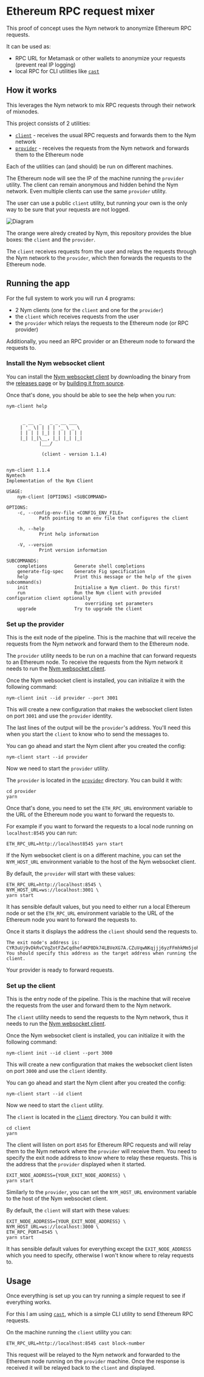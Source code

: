 # Ethereum RPC request mixer

This proof of concept uses the Nym network to anonymize Ethereum RPC requests.

It can be used as:

- RPC URL for Metamask or other wallets to anonymize your requests (prevent real IP logging)
- local RPC for CLI utilities like [`cast`](https://book.getfoundry.sh/cast/)

## How it works

This leverages the Nym network to mix RPC requests through their network of mixnodes.

This project consists of 2 utilities:

- [`client`](client/) - receives the usual RPC requests and forwards them to the Nym network
- [`provider`](provider/) - receives the requests from the Nym network and forwards them to the Ethereum node

Each of the utilities can (and should) be run on different machines.

The Ethereum node will see the IP of the machine running the `provider` utility. The client can remain anonymous and hidden behind the Nym network. Even multiple clients can use the same `provider` utility.

The user can use a public `client` utility, but running your own is the only way to be sure that your requests are not logged.

![Diagram](static/diagram.png)

The orange were alredy created by Nym, this repository provides the blue boxes: the `client` and the `provider`.

The `client` receives requests from the user and relays the requests through the Nym network to the `provider`, which then forwards the requests to the Ethereum node.

## Running the app

For the full system to work you will run 4 programs:

- 2 Nym clients (one for the `client` and one for the `provider`)
- the `client` which receives requests from the user
- the `provider` which relays the requests to the Ethereum node (or RPC provider)

Additionally, you need an RPC provider or an Ethereum node to forward the requests to.

### Install the Nym websocket client

You can install the [Nym websocket client](https://nymtech.net/docs/stable/integrations/websocket-client) by downloading the binary from the [releases page](https://github.com/nymtech/nym/releases) or by [building it from source](https://nymtech.net/docs/stable/run-nym-nodes/build-nym).

Once that's done, you should be able to see the help when you run:

```text
nym-client help


      _ __  _   _ _ __ ___
     | '_ \| | | | '_ \ _ \
     | | | | |_| | | | | | |
     |_| |_|\__, |_| |_| |_|
            |___/

             (client - version 1.1.4)


nym-client 1.1.4
Nymtech
Implementation of the Nym Client

USAGE:
    nym-client [OPTIONS] <SUBCOMMAND>

OPTIONS:
    -c, --config-env-file <CONFIG_ENV_FILE>
            Path pointing to an env file that configures the client

    -h, --help
            Print help information

    -V, --version
            Print version information

SUBCOMMANDS:
    completions          Generate shell completions
    generate-fig-spec    Generate Fig specification
    help                 Print this message or the help of the given subcommand(s)
    init                 Initialise a Nym client. Do this first!
    run                  Run the Nym client with provided configuration client optionally
                             overriding set parameters
    upgrade              Try to upgrade the client
```

### Set up the provider

This is the exit node of the pipeline. This is the machine that will receive the requests from the Nym network and forward them to the Ethereum node.

The `provider` utility needs to be run on a machine that can forward requests to an Ethereum node. To receive the requests from the Nym network it needs to run the [Nym websocket client](https://nymtech.net/docs/stable/integrations/websocket-client).

Once the Nym websocket client is installed, you can initialize it with the following command:

```text
nym-client init --id provider --port 3001
```

This will create a new configuration that makes the websocket client listen on port `3001` and use the `provider` identity.

The last lines of the output will be the `provider`'s address. You'll need this when you start the `client` to know who to send the messages to.

You can go ahead and start the Nym client after you created the config:

```
nym-client start --id provider
```

Now we need to start the `provider` utility.

The `provider` is located in the [`provider`](provider/) directory. You can build it with:

```text
cd provider
yarn
```

Once that's done, you need to set the `ETH_RPC_URL` environment variable to the URL of the Ethereum node you want to forward the requests to.

For example if you want to forward the requests to a local node running on `localhost:8545` you can run:

```text
ETH_RPC_URL=http://localhost8545 yarn start
```

If the Nym websocket client is on a different machine, you can set the `NYM_HOST_URL` environment variable to the host of the Nym websocket client.

By default, the `provider` will start with these values:

```text
ETH_RPC_URL=http://localhost:8545 \
NYM_HOST_URL=ws://localhost:3001 \
yarn start
```

It has sensible default values, but you need to either run a local Ethereum node or set the `ETH_RPC_URL` environment variable to the URL of the Ethereum node you want to forward the requests to.

Once it starts it displays the address the `client` should send the requests to.

```text
The exit node's address is: 
CYR3uUj9vDkRvCVqZotFZwCqdhef4KP8Dk74LBVeXG7A.CZuVqwNKqjjj6yzFFmhkMm5joh1REzs6eiEfqkjT2Vtw@7Zh1Sz5dXpA6s53CbtcdqhQhLqwf4cLynL7KqHKcjrG4
You should specify this address as the target address when running the client.
```

Your provider is ready to forward requests.

### Set up the client

This is the entry node of the pipeline. This is the machine that will receive the requests from the user and forward them to the Nym network.

The `client` utility needs to send the requests to the Nym network, thus it needs to run the [Nym websocket client](https://nymtech.net/docs/stable/integrations/websocket-client).

Once the Nym websocket client is installed, you can initialize it with the following command:

```text
nym-client init --id client --port 3000
```

This will create a new configuration that makes the websocket client listen on port `3000` and use the `client` identity.

You can go ahead and start the Nym client after you created the config:

```text
nym-client start --id client
```

Now we need to start the `client` utility.

The `client` is located in the [`client`](client/) directory. You can build it with:

```text
cd client
yarn
```

The client will listen on port `8545` for Ethereum RPC requests and will relay them to the Nym network where the `provider` will receive them. You need to specify the exit node address to know where to relay these requests. This is the address that the `provider` displayed when it started.

```text
EXIT_NODE_ADDRESS={YOUR_EXIT_NODE_ADDRESS} \
yarn start
```

Similarly to the `provider`, you can set the `NYM_HOST_URL` environment variable to the host of the Nym websocket client.

By default, the `client` will start with these values:

```text
EXIT_NODE_ADDRESS={YOUR_EXIT_NODE_ADDRESS} \
NYM_HOST_URL=ws://localhost:3000 \
ETH_RPC_PORT=8545 \
yarn start
```

It has sensible default values for everything except the `EXIT_NODE_ADDRESS` which you need to specify, otherwise I won't know where to relay requests to.

## Usage

Once everything is set up you can try running a simple request to see if everything works.

For this I am using [`cast`](https://book.getfoundry.sh/cast/), which is a simple CLI utility to send Ethereum RPC requests.

On the machine running the `client` utility you can:

```text
ETH_RPC_URL=http://localhost:8545 cast block-number
```

This request will be relayed to the Nym network and forwarded to the Ethereum node running on the `provider` machine. Once the response is received it will be relayed back to the `client` and displayed.


